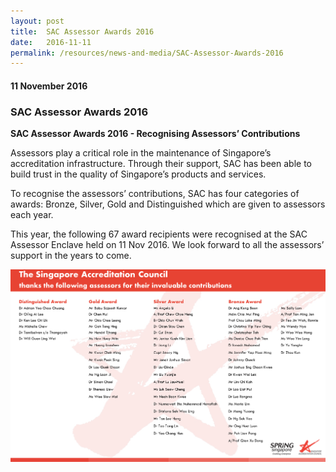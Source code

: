 ```yaml
---
layout: post
title:  SAC Assessor Awards 2016
date:   2016-11-11
permalink: /resources/news-and-media/SAC-Assessor-Awards-2016
---
```

#### 11 November 2016
### **SAC Assessor Awards 2016**

**SAC Assessor Awards 2016 - Recognising Assessors’ Contributions**
 
Assessors play a critical role in the maintenance of Singapore’s accreditation infrastructure. Through their support, SAC has been able to build trust in the quality of Singapore’s products and services.
 
To recognise the assessors’ contributions, SAC has four categories of awards: Bronze, Silver, Gold and Distinguished which are given to assessors each year.
 
This year, the following 67 award recipients were recognised at the SAC Assessor Enclave held on 11 Nov 2016.  We look forward to all the assessors’ support in the years to come.

![assessorawards](/images/Awardees_List_2016.png)

